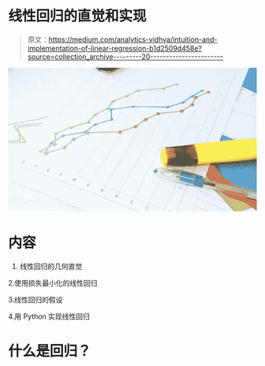 # 线性回归的直觉和实现

> 原文：<https://medium.com/analytics-vidhya/intuition-and-implementation-of-linear-regression-b1d2509d458e?source=collection_archive---------20----------------------->

![](img/40b7f136d12c7ad74a4525fa825ce98f.png)

# 内容

1.  线性回归的几何直觉

2.使用损失最小化的线性回归

3.线性回归的假设

4.用 Python 实现线性回归

# 什么是回归？